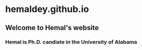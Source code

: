 # hemaldey.github.io
## Welcome to Hemal's website
### Hemal is Ph.D. candiate in the University of Alabama
